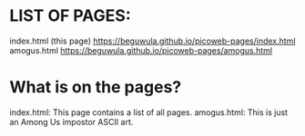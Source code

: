 # LIST OF PAGES:
index.html (this page) <https://beguwula.github.io/picoweb-pages/index.html> 
amogus.html <https://beguwula.github.io/picoweb-pages/amogus.html> 

# What is on the pages?
index.html: This page contains a list of all pages.
amogus.html: This is just an Among Us impostor ASCII art.
